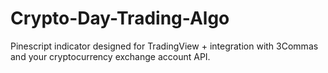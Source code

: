 # Crypto-Day-Trading-Algo
Pinescript indicator designed for TradingView + integration with 3Commas and your cryptocurrency exchange account API.
